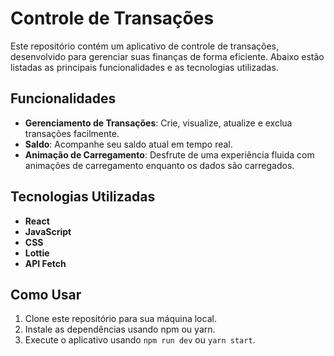 # Controle de Transações

Este repositório contém um aplicativo de controle de transações, desenvolvido para gerenciar suas finanças de forma eficiente. Abaixo estão listadas as principais funcionalidades e as tecnologias utilizadas.

## Funcionalidades

- **Gerenciamento de Transações**: Crie, visualize, atualize e exclua transações facilmente.
- **Saldo**: Acompanhe seu saldo atual em tempo real.
- **Animação de Carregamento**: Desfrute de uma experiência fluida com animações de carregamento enquanto os dados são carregados.

## Tecnologias Utilizadas

- **React**
- **JavaScript**
- **CSS**
- **Lottie**
- **API Fetch**

## Como Usar

1. Clone este repositório para sua máquina local.
2. Instale as dependências usando npm ou yarn.
3. Execute o aplicativo usando `npm run dev` ou `yarn start`.

